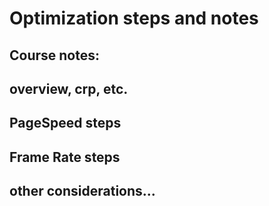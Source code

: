 # Optimization steps and notes

## Course notes:

## overview, crp, etc.

## PageSpeed steps

## Frame Rate steps

## other considerations...
